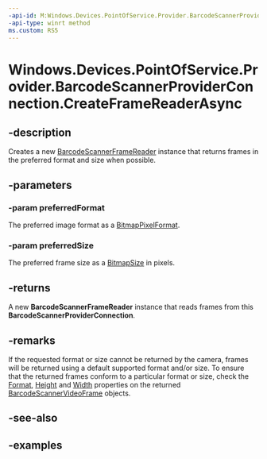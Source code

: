```yaml
---
-api-id: M:Windows.Devices.PointOfService.Provider.BarcodeScannerProviderConnection.CreateFrameReaderAsync(Windows.Graphics.Imaging.BitmapPixelFormat,Windows.Graphics.Imaging.BitmapSize)
-api-type: winrt method
ms.custom: RS5
---
```


<!-- Method syntax.
public IAsyncOperation<BarcodeScannerFrameReader> BarcodeScannerProviderConnection.CreateFrameReaderAsync(BitmapPixelFormat preferredFormat, BitmapSize preferredSize)
-->

# Windows.Devices.PointOfService.Provider.BarcodeScannerProviderConnection.CreateFrameReaderAsync

## -description
Creates a new [BarcodeScannerFrameReader](barcodescannerframereader.md) instance that returns frames in the preferred format and size when possible.

## -parameters
### -param preferredFormat
The preferred image format as a [BitmapPixelFormat](../windows.graphics.imaging/bitmappixelformat.md).

### -param preferredSize
The preferred frame size as a [BitmapSize](../windows.graphics.imaging/bitmapsize.md) in pixels.

## -returns
A new **BarcodeScannerFrameReader** instance that reads frames from this **BarcodeScannerProviderConnection**.

## -remarks
If the requested format or size cannot be returned by the camera, frames will be returned using a default supported format and/or size. To ensure that the returned frames conform to a particular format or size, check the [Format](barcodescannervideoframe_format.md), [Height](barcodescannervideoframe_height.md) and [Width](barcodescannervideoframe_width.md) properties on the returned [BarcodeScannerVideoFrame](barcodescannervideoframe.md) objects.

## -see-also

## -examples

